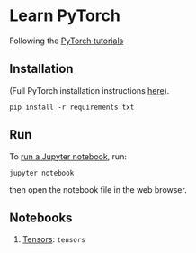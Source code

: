 # Learn PyTorch

Following the [PyTorch tutorials](https://pytorch.org/tutorials/beginner/basics/intro.html)

## Installation

(Full PyTorch installation instructions [here](https://pytorch.org/get-started/locally/)).

```
pip install -r requirements.txt
```

## Run

To [run a Jupyter notebook](https://docs.jupyter.org/en/latest/running.html), run:
```
jupyter notebook
```

then open the notebook file in the web browser.

## Notebooks

1. [Tensors](https://pytorch.org/tutorials/beginner/basics/tensor_tutorial.html): `tensors`
